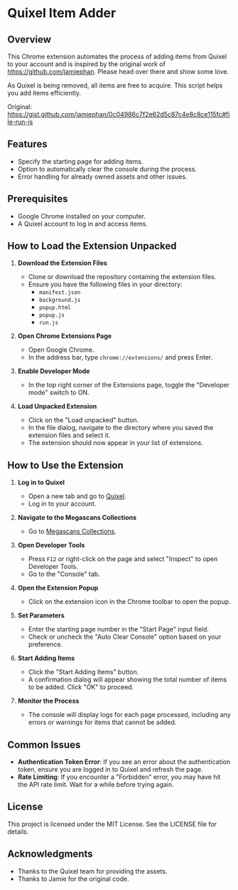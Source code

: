 # Quixel Item Adder

## Overview
This Chrome extension automates the process of adding items from Quixel to your account and is inspired by the original work of https://github.com/jamiephan. Please head over there and show some love.

As Quixel is being removed, all items are free to acquire. This script helps you add items efficiently.

Original: https://gist.github.com/jamiephan/0c04986c7f2e62d5c87c4e8c8ce115fc#file-run-js

## Features
- Specify the starting page for adding items.
- Option to automatically clear the console during the process.
- Error handling for already owned assets and other issues.

## Prerequisites
- Google Chrome installed on your computer.
- A Quixel account to log in and access items.

## How to Load the Extension Unpacked

1. **Download the Extension Files**
   - Clone or download the repository containing the extension files.
   - Ensure you have the following files in your directory:
     - `manifest.json`
     - `background.js`
     - `popup.html`
     - `popup.js`
     - `run.js`

2. **Open Chrome Extensions Page**
   - Open Google Chrome.
   - In the address bar, type `chrome://extensions/` and press Enter.

3. **Enable Developer Mode**
   - In the top right corner of the Extensions page, toggle the "Developer mode" switch to ON.

4. **Load Unpacked Extension**
   - Click on the "Load unpacked" button.
   - In the file dialog, navigate to the directory where you saved the extension files and select it.
   - The extension should now appear in your list of extensions.

## How to Use the Extension

1. **Log in to Quixel**
   - Open a new tab and go to [Quixel](https://quixel.com).
   - Log in to your account.

2. **Navigate to the Megascans Collections**
   - Go to [Megascans Collections](https://quixel.com/megascans/collections).

3. **Open Developer Tools**
   - Press `F12` or right-click on the page and select "Inspect" to open Developer Tools.
   - Go to the "Console" tab.

4. **Open the Extension Popup**
   - Click on the extension icon in the Chrome toolbar to open the popup.

5. **Set Parameters**
   - Enter the starting page number in the "Start Page" input field.
   - Check or uncheck the "Auto Clear Console" option based on your preference.

6. **Start Adding Items**
   - Click the "Start Adding Items" button.
   - A confirmation dialog will appear showing the total number of items to be added. Click "OK" to proceed.

7. **Monitor the Process**
   - The console will display logs for each page processed, including any errors or warnings for items that cannot be added.

## Common Issues
- **Authentication Token Error**: If you see an error about the authentication token, ensure you are logged in to Quixel and refresh the page.
- **Rate Limiting**: If you encounter a "Forbidden" error, you may have hit the API rate limit. Wait for a while before trying again.

## License
This project is licensed under the MIT License. See the LICENSE file for details.

## Acknowledgments
- Thanks to the Quixel team for providing the assets.
- Thanks to Jamie for the original code.
